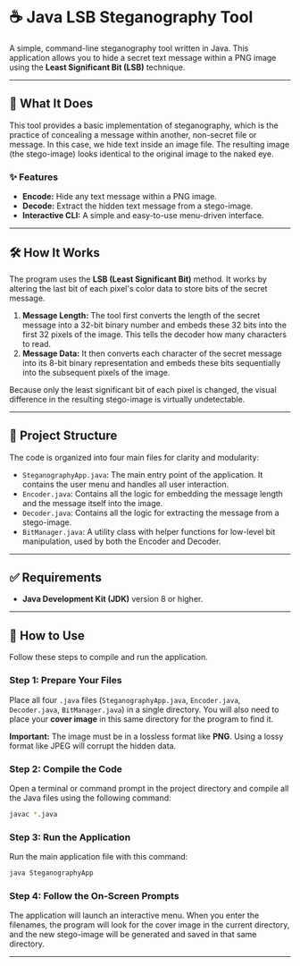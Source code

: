# ☕ Java LSB Steganography Tool

A simple, command-line steganography tool written in Java. This application allows you to hide a secret text message within a PNG image using the **Least Significant Bit (LSB)** technique.

---


## 🧐 What It Does

This tool provides a basic implementation of steganography, which is the practice of concealing a message within another, non-secret file or message. In this case, we hide text inside an image file. The resulting image (the stego-image) looks identical to the original image to the naked eye.

### ✨ Features
* **Encode:** Hide any text message within a PNG image.
* **Decode:** Extract the hidden text message from a stego-image.
* **Interactive CLI:** A simple and easy-to-use menu-driven interface.

---


## 🛠️ How It Works

The program uses the **LSB (Least Significant Bit)** method. It works by altering the last bit of each pixel's color data to store bits of the secret message.

1.  **Message Length:** The tool first converts the length of the secret message into a 32-bit binary number and embeds these 32 bits into the first 32 pixels of the image. This tells the decoder how many characters to read.
2.  **Message Data:** It then converts each character of the secret message into its 8-bit binary representation and embeds these bits sequentially into the subsequent pixels of the image.

Because only the least significant bit of each pixel is changed, the visual difference in the resulting stego-image is virtually undetectable.

---


## 📂 Project Structure

The code is organized into four main files for clarity and modularity:

* `SteganographyApp.java`: The main entry point of the application. It contains the user menu and handles all user interaction.
* `Encoder.java`: Contains all the logic for embedding the message length and the message itself into the image.
* `Decoder.java`: Contains all the logic for extracting the message from a stego-image.
* `BitManager.java`: A utility class with helper functions for low-level bit manipulation, used by both the Encoder and Decoder.

---


## ✅ Requirements

* **Java Development Kit (JDK)** version 8 or higher.

---


## 🚀 How to Use

Follow these steps to compile and run the application.

### Step 1: Prepare Your Files
Place all four `.java` files (`SteganographyApp.java`, `Encoder.java`, `Decoder.java`, `BitManager.java`) in a single directory. You will also need to place your **cover image** in this same directory for the program to find it.

**Important:** The image must be in a lossless format like **PNG**. Using a lossy format like JPEG will corrupt the hidden data.

### Step 2: Compile the Code
Open a terminal or command prompt in the project directory and compile all the Java files using the following command:
```sh
javac *.java
```

### Step 3: Run the Application
Run the main application file with this command:
```sh
java SteganographyApp
```

### Step 4: Follow the On-Screen Prompts
The application will launch an interactive menu. When you enter the filenames, the program will look for the cover image in the current directory, and the new stego-image will be generated and saved in that same directory.

---
